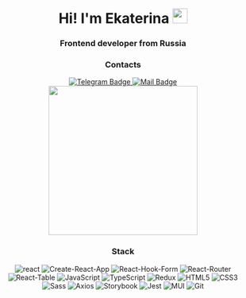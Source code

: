 <h1 align="center">Hi! I'm Ekaterina <img src="https://media.giphy.com/media/hvRJCLFzcasrR4ia7z/giphy.gif" width="30px"/></h1>
 
<h3 align="center">Frontend developer from Russia</h3>

<div align="center">
   <h3 align="center">Contacts</h3>
  <a href="https://t.me/K_t_r_n_k" target="_blank">
    <img src="https://img.shields.io/badge/Telegram-26A5E4.svg?style=for-the-badge&logo=Telegram&logoColor=white" alt="Telegram Badge"/>
  </a>
  <a href="mailto:kattekly@gmail.com" target="_blank">
   <img src="https://img.shields.io/badge/Gmail-EA4335.svg?style=for-the-badge&logo=Gmail&logoColor=white" alt="Mail Badge"/>
  </a>
</div>

  <div align="center">
  <img src="https://media1.giphy.com/media/v1.Y2lkPTc5MGI3NjExMzBiNTJjYzdhMjJhNmRjMGMyOTg5ZTc4OGNiMjQ5NGNmM2ZkZTJjNyZjdD1n/ZqtXbgxEWHV8oF8L9J/giphy.gif" width="300" height="300"/>
</div>

<h3 align="center">Stack</h3>
<div align="center">
  <img src="https://img.shields.io/badge/React-61DAFB.svg?style=for-the-badge&logo=React&logoColor=black" alt="react"/>
   <img src="https://img.shields.io/badge/Create%20React%20App-09D3AC.svg?style=for-the-badge&logo=Create-React-App&logoColor=white" alt="Create-React-App"/>
   <img src="https://img.shields.io/badge/React%20Hook%20Form-EC5990.svg?style=for-the-badge&logo=React-Hook-Form&logoColor=white" alt="React-Hook-Form"/>
   <img src="https://img.shields.io/badge/React%20Router%20Dom-CA4245.svg?style=for-the-badge&logo=React-Router&logoColor=white" alt="React-Router"/>
     
   <img src="https://img.shields.io/badge/React%20Table-FF4154.svg?style=for-the-badge&logo=React-Table&logoColor=white" alt="React-Table"/>
   <img src="https://img.shields.io/badge/JavaScript-F7DF1E.svg?style=for-the-badge&logo=JavaScript&logoColor=black" alt="JavaScript"/>
   <img src="https://img.shields.io/badge/TypeScript-3178C6.svg?style=for-the-badge&logo=TypeScript&logoColor=white" alt="TypeScript"/>
   <img src="https://img.shields.io/badge/Redux-764ABC.svg?style=for-the-badge&logo=Redux&logoColor=white" alt="Redux"/>
     
   <img src="https://img.shields.io/badge/HTML5-E34F26.svg?style=for-the-badge&logo=HTML5&logoColor=white" alt="HTML5"/>
   <img src="https://img.shields.io/badge/CSS3-1572B6.svg?style=for-the-badge&logo=CSS3&logoColor=white" alt="CSS3"/>
   <img src="https://img.shields.io/badge/Sass-CC6699.svg?style=for-the-badge&logo=Sass&logoColor=white" alt="Sass"/>
   <img src="https://img.shields.io/badge/Axios-5A29E4.svg?style=for-the-badge&logo=Axios&logoColor=white" alt="Axios"/>
     
   <img src="https://img.shields.io/badge/Storybook-FF4785.svg?style=for-the-badge&logo=Storybook&logoColor=white" alt="Storybook"/>
   <img src="https://img.shields.io/badge/Jest-C21325.svg?style=for-the-badge&logo=Jest&logoColor=white" alt="Jest"/>
   <img src="https://img.shields.io/badge/MUI-007FFF.svg?style=for-the-badge&logo=MUI&logoColor=white" alt="MUI"/>
   <img src="https://img.shields.io/badge/Git-F05032.svg?style=for-the-badge&logo=Git&logoColor=white" alt="Git"/>
</div>
